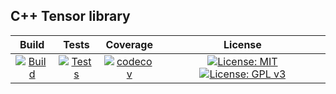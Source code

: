 ## C++ Tensor library
|Build  | Tests | 	Coverage | License |
|:-: | :-: | :-: | :-: |
| [![Build](https://github.com/cpp977/Multiped/workflows/Build/badge.svg)](https://github.com/cpp977/Multiped/actions)|[![Tests](https://github.com/cpp977/Multiped/workflows/Tests/badge.svg)](https://github.com/cpp977/Multiped/actions)|[![codecov](https://codecov.io/gh/cpp977/Multiped/branch/master/graph/badge.svg?token=MRQLD834VO)](https://codecov.io/gh/cpp977/Multiped)| [![License: MIT](https://img.shields.io/badge/License-MIT-yellow.svg)](https://opensource.org/licenses/MIT)[![License: GPL v3](https://img.shields.io/badge/License-GPLv3-blue.svg)](https://www.gnu.org/licenses/gpl-3.0)|





